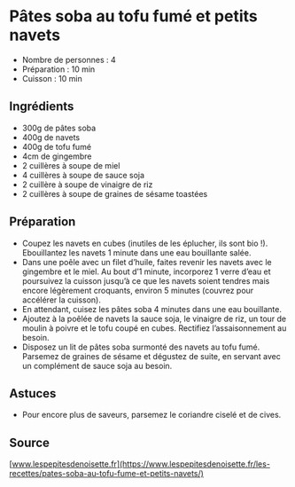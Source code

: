 # Pâtes soba au tofu fumé et petits navets

- Nombre de personnes : 4
- Préparation : 10 min
- Cuisson : 10 min

## Ingrédients

- 300g de pâtes soba
- 400g de navets
- 400g de tofu fumé
- 4cm de gingembre
- 2 cuillères à soupe de miel
- 4 cuillères à soupe de sauce soja
- 2 cuillère à soupe de vinaigre de riz
- 2 cuillères à soupe de graines de sésame toastées

## Préparation

- Coupez les navets en cubes (inutiles de les éplucher, ils sont bio !). Ebouillantez les navets 1 minute dans une eau bouillante salée.
- Dans une poêle avec un filet d’huile, faites revenir les navets avec le gingembre et le miel. Au bout d’1 minute, incorporez 1 verre d’eau et poursuivez la cuisson jusqu’à ce que les navets soient tendres mais encore légèrement croquants, environ 5 minutes (couvrez pour accélérer la cuisson).
- En attendant, cuisez les pâtes soba 4 minutes dans une eau bouillante.
- Ajoutez à la poêlée de navets la sauce soja, le vinaigre de riz, un tour de moulin à poivre et le tofu coupé en cubes. Rectifiez l’assaisonnement au besoin.
- Disposez un lit de pâtes soba surmonté des navets au tofu fumé. Parsemez de graines de sésame et dégustez de suite, en servant avec un complément de sauce soja au besoin.

## Astuces

- Pour encore plus de saveurs, parsemez le coriandre ciselé et de cives.

## Source

[www.lespepitesdenoisette.fr](https://www.lespepitesdenoisette.fr/les-recettes/pates-soba-au-tofu-fume-et-petits-navets/)

